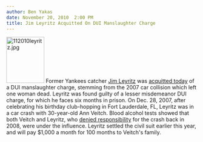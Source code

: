 ```yaml
---
author: Ben Yakas
date: November 20, 2010  2:00 PM
title: Jim Leyritz Acquitted On DUI Manslaughter Charge
---
```


<p><span class="mt-enclosure mt-enclosure-image" style="display: inline;"> <img alt="112010leyritz.jpg" src="https://web.archive.org/web/20110412164901im_/http://gothamist.com/attachments/byakas/112010leyritz.jpg" width="100" height="122" class="image-right"> </span>Former Yankees catcher <a href="https://web.archive.org/web/20110412164901/http://gothamist.com/tags/jimleyritz">Jim Leyritz</a> was <a href="https://web.archive.org/web/20110412164901/http://www.nypost.com/p/news/local/ex_yank_leyritz_aquitted_of_dui_lao7sMgveVcpyraeE5wfHP">acquitted today</a> of a DUI manslaughter charge, stemming from the 2007 car collision which left one woman dead. Leyritz was found guilty of a lesser misdemeanor DUI charge, for which he faces six months in prison. On Dec. 28, 2007, after celebrating his birthday club-hopping in Fort Lauderdale, FL, Leyritz was in a car crash with 30-year-old Ann Veitch. Blood alcohol tests showed that both Veitch and Leyritz, who <a href="https://web.archive.org/web/20110412164901/http://gothamist.com/2008/11/16/exyank_leyritz_denies_full_culpabil.php">denied responsibility</a> for the crash back in 2008, were under the influence. Leyritz settled the civil suit earlier this year, and will pay $1,000 a month for 100 months to Veitch&apos;s family.</p>
